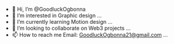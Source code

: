 - 👋 Hi, I’m @GoodluckOgbonna
- 👀 I’m interested in Graphic design ...
- 🌱 I’m currently learning Motion design ...
- 💞️ I’m looking to collaborate on Web3 projects ...
- 📫 How to reach me Email: GoodluckOgbonna21@gmail.com ...

<!---
GoodluckOgbonna/GoodluckOgbonna is a ✨ special ✨ repository because its `README.md` (this file) appears on your GitHub profile.
You can click the Preview link to take a look at your changes.
--->
